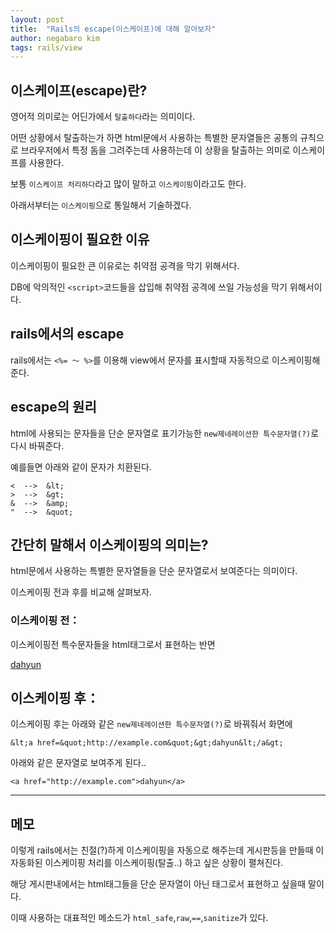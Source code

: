 ```yaml
---
layout: post
title:  "Rails의 escape(이스케이프)에 대해 알아보자"
author: negabaro kim
tags: rails/view
---
```



## 이스케이프(escape)란?

영어적 의미로는 어딘가에서 `탈출하다`라는 의미이다.

어떤 상황에서 탈출하는가 하면 html문에서 사용하는 특별한 문자열들은 공통의 규칙으로 브라우저에서 특정 돔을 그려주는데 사용하는데 이 상황을 탈출하는 의미로 이스케이프를 사용한다.

보통 `이스케이프 처리하다`라고 많이 말하고 `이스케이핑`이라고도 한다.

아래서부터는 `이스케이핑`으로 통일해서 기술하겠다.

## 이스케이핑이 필요한 이유

이스케이핑이 필요한 큰 이유로는 취약점 공격을 막기 위해서다.

DB에 악의적인 `<script>`코드들을 삽입해 취약점 공격에 쓰일 가능성을 막기 위해서이다.


## rails에서의 escape

rails에서는 `<%= ～ %>`를 이용해 view에서 문자를 표시할때 자동적으로 이스케이핑해준다.


## escape의 원리

html에 사용되는 문자들을 단순 문자열로 표기가능한 `new제네레이션한 특수문자열(?)`로 다시 바꿔준다.

예를들면 아래와 같이 문자가 치환된다.


```
<  -->  &lt;
>  -->  &gt;
&  -->  &amp;
"  -->  &quot;
```


## 간단히 말해서 이스케이핑의 의미는?

html문에서 사용하는 특별한 문자열들을 단순 문자열로서 보여준다는 의미이다.

이스케이핑 전과 후를 비교해 살펴보자.

### 이스케이핑 전：

이스케이핑전 특수문자들을 html태그로서 표현하는 반면

<a href="http://example.com">dahyun</a>


## 이스케이핑 후：

이스케이핑 후는 아래와 같은 `new제네레이션한 특수문자열(?)`로 바꿔줘서 화면에

```
&lt;a href=&quot;http://example.com&quot;&gt;dahyun&lt;/a&gt;
```

아래와 같은 문자열로 보여주게 된다..

```
<a href="http://example.com">dahyun</a>
```


---

## 메모

이렇게 rails에서는 친절(?)하게 이스케이핑을 자동으로 해주는데 게시판등을 만들때 이 자동화된 이스케이핑 처리를  이스케이핑(탈출..) 하고 싶은 상황이 펼쳐진다.

해당 게시판내에서는 html태그들을 단순 문자열이 아닌 태그로서 표현하고 싶을때 말이다.

이때 사용하는 대표적인 메소드가 `html_safe`,`raw`,`==`,`sanitize`가 있다.

